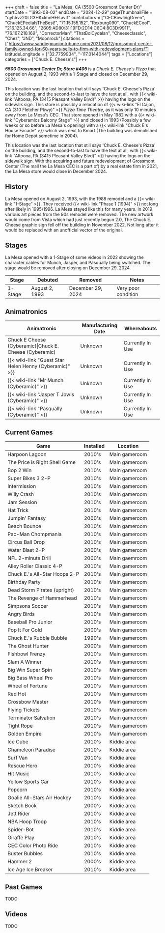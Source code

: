 +++
draft = false
title = "La Mesa, CA (5500 Grossmont Center Dr)"
startDate = "1993-08-02"
endDate = "2024-12-29"
pageThumbnailFile = "qyh5vz20LG3HKxlmnHE6.avif"
contributors = ["CECBowlingGreen", "ChuckEPediaIsTheBest!", "71.15.155.152", "Rexburg090", "ChuckECool", "216.125.34.66", "2605:AD80:31:19FD:2D14:C6C4:8C3D:9911", "76.167.210.169", "CorrectorMan", "ThatBoiCydalan", "Cheeseclassic", "Chez", "JND", "Moonrock"]
citations = ["https://www.sandiegouniontribune.com/2021/08/12/grossmont-center-family-owned-for-60-years-sells-to-firm-with-redevelopment-plans/"]
latitudeLongitude = ["32.7759934", "-117.0144044"]
tags = ["Locations"]
categories = ["Chuck E. Cheese's"]
+++

***5500 Grossmont Center Dr, Store #405*** is a *Chuck E. Cheese's Pizza* that opened on August 2, 1993 with a 1-Stage and closed on December 29, 2024.

This location was the last location that still says 'Chuck E. Cheese's Pizza' on the building, and the second-to-last to have the text at all, with {{< wiki-link "Altoona, PA (3415 Pleasant Valley Blvd)" >}} having the logo on the sidewalk sign. This store is possibly a relocation of {{< wiki-link "El Cajon, CA (310 Fletcher Pkwy)" >}} *Pizza Time Theatre*, as it was only 10 minutes away from La Mesa's CEC. That store opened in May 1982 with a {{< wiki-link "Cyberamics Balcony Stage" >}} and closed in 1993 (Possibly a few weeks or so before La Mesa's opening) with a {{< wiki-link "Chuck E's House Facade" >}} which was next to Kmart (The building was demolished for Home Depot sometime in 2004).

This location was the last location that still says 'Chuck E. Cheese's Pizza' on the building, and the second-to-last to have the text at all, with {{< wiki-link "Altoona, PA (3415 Pleasant Valley Blvd)" >}} having the logo on the sidewalk sign. With the acquiring and future redevelopment of Grossmont Center (The mall the La Mesa CEC is a part of) by a real estate firm in 2021, the La Mesa store would close in December 2024.

## History

La Mesa opened on August 2, 1993, with the 1988 remodel and a {{< wiki-link "1-Stage" >}}. They received {{< wiki-link "Phase 1 (1994)" >}} not long after likely in 1995/1996. La Mesa stayed like this for many years. In 2019 various art pieces from the 90s remodel were removed. The new artwork would come from Vista which had just recently begun 2.0, The Chuck E. Cheese graphic sign fell off the building in November 2022. Not long after it would be replaced with an unofficial vector of the original.

## Stages

La Mesa opened with a 1-Stage of some videos in 2022 showing the character cables for Munch, Jasper, and Pasqually being switched. The stage would be removed after closing on December 29, 2024.

| Stage   | Debuted        | Removed           | Notes               |
|---------|----------------|-------------------|---------------------|
| 1-Stage | August 2, 1993 | December 29, 2024 | Very poor condition |

## Animatronics

| Animatronic                                                  | Manufacturing Date | Whereabouts      |
|--------------------------------------------------------------|--------------------|------------------|
| Chuck E Cheese (Cyberamic)\|Chuck E. Cheese (Cyberamic)      | Unknown            | Currently In Use |
| {{< wiki-link "Guest Star Helen Henny (Cyberamic)" >}} | Unknown            | Currently In Use |
| {{< wiki-link "Mr Munch (Cyberamic)" >}}               | Unknown            | Currently In Use |
| {{< wiki-link "Jasper T Jowls (Cyberamic)" >}}         | Unknown            | Currently In Use |
| {{< wiki-link "Pasqually (Cyberamic)" >}}              | Unknown            | Currently In Use |

## Current Games

| Game                          | Installed | Location      |
|-------------------------------|-----------|---------------|
| Harpoon Lagoon                | 2010's    | Main gameroom |
| The Price is Right Shell Game | 2010's    | Main gameroom |
| Bop 2 Win                     | 2010's    | Main gameroom |
| Super Bikes 3 2-P             | 2010's    | Main gameroom |
| Intermission                  | 2010's    | Main gameroom |
| Willy Crash                   | 2010's    | Main gameroom |
| Jam Session                   | 2010's    | Main gameroom |
| Hat Trick                     | 2010's    | Main gameroom |
| Jumpin' Fantasy               | 2000's    | Main gameroom |
| Beach Bounce                  | 2010's    | Main gameroom |
| Pac-Man Chompmania            | 2010's    | Main gameroom |
| Circus Ball Drop              | 2010's    | Main gameroom |
| Water Blast 2-P               | 2000's    | Main gameroom |
| NFL 2-minute Drill            | 2000's    | Main gaemroom |
| Alley Roller Classic 4-P      | 2010's    | Main gameroom |
| Chuck E.'s All-Star Hoops 2-P | 2010's    | Main gameroom |
| Birthday Party                | 2010's    | Main gameroom |
| Dead Storm Pirates (upright)  | 2010's    | Main gameroom |
| The Revenge of Hammerhead     | 2010's    | Main gameroom |
| Simpsons Soccer               | 2010's    | Main gameroom |
| Angry Birds                   | 2010's    | Main gameroom |
| Baseball Pro Junior           | 2010's    | Main gameroom |
| Pop It For Gold               | 2000's    | Main gameroom |
| Chuck E.'s Rubble Bubble      | 1990's    | Main gameroom |
| The Ghost Hunter              | 2000's    | Main gameroom |
| Fishbowl Frenzy               | 2010's    | Main gameroom |
| Slam A Winner                 | 2010's    | Main gameroom |
| Big Win Super Spin            | 2010's    | Main gameroom |
| Big Bass Wheel Pro            | 2010's    | Main gameroom |
| Wheel of Fortune              | 2010's    | Main gameroom |
| Red Hot                       | 2010's    | Main gameroom |
| Crossbow Master               | 2010's    | Main gameroom |
| Flying Tickets                | 2010's    | Main gameroom |
| Terminator Salvation          | 2010's    | Main gameroom |
| Tight Rope                    | 2010's    | Main gameroom |
| Golden Empire                 | 2010's    | Main gameroom |
| Ice Cube                      | 2010's    | Kiddie area   |
| Chameleon Paradise            | 2010's    | Kiddie area   |
| Surf Van                      | 2010's    | Kiddie area   |
| Rescue Hero                   | 2010's    | Kiddie area   |
| Hit Music                     | 2010's    | Kiddie area   |
| Yellow Sports Car             | 2010's    | Kiddie area   |
| Popcorn                       | 2010's    | Kiddie area   |
| Goalie All-Stars Air Hockey   | 2010's    | Kiddie area   |
| Sketch Book                   | 2000's    | Kiddie area   |
| Jett Rider                    | 2010's    | Kiddie area   |
| NBA Hoop Troop                | 2010's    | Kiddie area   |
| Spider-Bot                    | 2010's    | Kiddie area   |
| Giraffe Play                  | 2010's    | Kiddie area   |
| CEC Color Photo Ride          | 2010's    | Kiddie area   |
| Buster Bubbles                | 2010's    | Kiddie area   |
| Hammer 2                      | 2000's    | Kiddie area   |
| Ice Age Ice Breaker           | 2010's    | Kiddie area   |

## Past Games

TODO

## Videos

TODO
